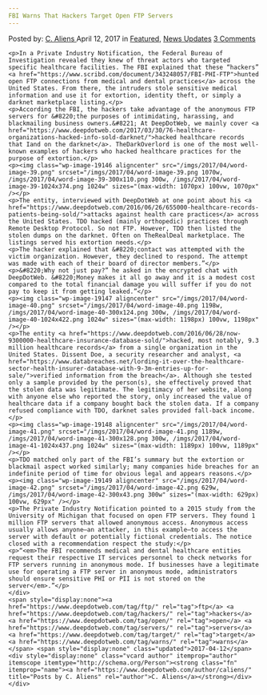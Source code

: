 ```yaml
---
FBI Warns That Hackers Target Open FTP Servers
---
```

<article class="post-listing post-19138 post type-post status-publish format-standard has-post-thumbnail hentry  tag-ftp tag-hackers tag-open tag-servers tag-target tag-warns">
    <div class="post-inner">
        <span>Posted by: <a href="https://www.deepdotweb.com/author/caliens/" title="">C. Aliens </a></span>
    <span>April 12, 2017</span>
    <span>in <a href="https://www.deepdotweb.com/category/deepdot-news/" rel="category tag">Featured</a>, <a href="https://www.deepdotweb.com/category/news-updates/" rel="category tag">News Updates</a></span>
    <span><a href="https://www.deepdotweb.com/2017/04/12/fbi-warns-hackers-target-open-ftp-servers/#comments">3 Comments</a></span>
    </p>
    <div class="clear"></div>
    
    <p>In a Private Industry Notification, the Federal Bureau of Investigation revealed they knew of threat actors who targeted specific healthcare facilities. The FBI explained that these “hackers” <a href="https://www.scribd.com/document/343248057/FBI-PHI-FTP">hunted open FTP connections from medical and dental practices</a> across the United States. From there, the intruders stole sensitive medical information and use it for extortion, identity theft, or simply a darknet marketplace listing.</p>
    <p>According the FBI, the hackers take advantage of the anonymous FTP servers for &#8220;the purposes of intimidating, harassing, and blackmailing business owners.&#8221; At DeepDotWeb, we mainly cover <a href="https://www.deepdotweb.com/2017/03/30/76-healthcare-organizations-hacked-info-sold-darknet/">hacked healthcare records that Iand on the darknet</a>. TheDarkOverlord is one of the most well-known examples of hackers who hacked healthcare practices for the purpose of extortion.</p>
    <p><img class="wp-image-19146 aligncenter" src="/imgs/2017/04/word-image-39.png" srcset="/imgs/2017/04/word-image-39.png 1070w, /imgs/2017/04/word-image-39-300x110.png 300w, /imgs/2017/04/word-image-39-1024x374.png 1024w" sizes="(max-width: 1070px) 100vw, 1070px" /></p>
    <p>The entity, interviewed with DeepDotWeb at one point about his <a href="https://www.deepdotweb.com/2016/06/26/655000-healthcare-records-patients-being-sold/">attacks against health care practices</a> across the United States. TDO hacked (mainly orthopedic) practices through Remote Desktop Protocol. So not FTP. However, TDO then listed the stolen dumps on the darknet. Often on TheRealDeal marketplace. The listings served his extortion needs.</p>
    <p>The hacker explained that &#8220;contact was attempted with the victim organization. However, they declined to respond. The attempt was made with each of their board of director members.”</p>
    <p>&#8220;Why not just pay?” he asked in the encrypted chat with DeepDotWeb. &#8220;Money makes it all go away and it is a modest cost compared to the total financial damage you will suffer if you do not pay to keep it from getting leaked.”</p>
    <p><img class="wp-image-19147 aligncenter" src="/imgs/2017/04/word-image-40.png" srcset="/imgs/2017/04/word-image-40.png 1198w, /imgs/2017/04/word-image-40-300x124.png 300w, /imgs/2017/04/word-image-40-1024x422.png 1024w" sizes="(max-width: 1198px) 100vw, 1198px" /></p>
    <p>The entity <a href="https://www.deepdotweb.com/2016/06/28/now-9300000-healthcare-insurance-database-sold/">hacked, most notably, 9.3 million healthcare records</a> from a single organization in the United States. Dissent Doe, a security researcher and analyst, <a href="https://www.databreaches.net/lording-it-over-the-healthcare-sector-health-insurer-database-with-9-3m-entries-up-for-sale/">verified information from the breach</a>. Although she tested only a sample provided by the person(s), she effectively proved that the stolen data was legitimate. The legitimacy of her website, along with anyone else who reported the story, only increased the value of healthcare data if a company bought back the stolen data. If a company refused compliance with TDO, darknet sales provided fall-back income.</p>
    <p><img class="wp-image-19148 aligncenter" src="/imgs/2017/04/word-image-41.png" srcset="/imgs/2017/04/word-image-41.png 1189w, /imgs/2017/04/word-image-41-300x128.png 300w, /imgs/2017/04/word-image-41-1024x437.png 1024w" sizes="(max-width: 1189px) 100vw, 1189px" /></p>
    <p>TDO matched only part of the FBI’s summary but the extortion or blackmail aspect worked similarly; many companies hide breaches for an indefinite period of time for obvious legal and appears reasons.</p>
    <p><img class="wp-image-19149 aligncenter" src="/imgs/2017/04/word-image-42.png" srcset="/imgs/2017/04/word-image-42.png 629w, /imgs/2017/04/word-image-42-300x43.png 300w" sizes="(max-width: 629px) 100vw, 629px" /></p>
    <p>The Private Industry Notification pointed to a 2015 study from the University of Michigan that focused on open FTP servers. They found 1 million FTP servers that allowed anonymous access. Anonymous access usually allows anyone—an attacker, in this example—to access the server with default or potentially fictional credentials. The notice closed with a recommendation respect the study:</p>
    <p>“<em>The FBI recommends medical and dental healthcare entities request their respective IT services personnel to check networks for FTP servers running in anonymous mode. If businesses have a legitimate use for operating a FTP server in anonymous mode, administrators should ensure sensitive PHI or PII is not stored on the server</em>.”</p>
    </div>
    <span style="display:none"><a href="https://www.deepdotweb.com/tag/ftp/" rel="tag">ftp</a> <a href="https://www.deepdotweb.com/tag/hackers/" rel="tag">hackers</a> <a href="https://www.deepdotweb.com/tag/open/" rel="tag">open</a> <a href="https://www.deepdotweb.com/tag/servers/" rel="tag">servers</a> <a href="https://www.deepdotweb.com/tag/target/" rel="tag">target</a> <a href="https://www.deepdotweb.com/tag/warns/" rel="tag">warns</a></span> <span style="display:none" class="updated">2017-04-12</span>
    <div style="display:none" class="vcard author" itemprop="author" itemscope itemtype="http://schema.org/Person"><strong class="fn" itemprop="name"><a href="https://www.deepdotweb.com/author/caliens/" title="Posts by C. Aliens" rel="author">C. Aliens</a></strong></div>
    </div>
</article>

